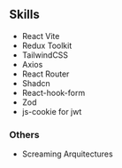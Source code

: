 

## Skills

- React Vite
- Redux Toolkit
- TailwindCSS
- Axios
- React Router
- Shadcn
- React-hook-form
- Zod
- js-cookie for jwt


### Others

- Screaming Arquitectures